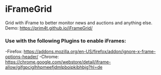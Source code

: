 # iFrameGrid
Grid with iFrame to better monitor news and auctions and anything else.
Demo: https://prim4t.github.io/iFrameGrid/

### Use with the following Plugins to enable iFrames:

-Firefox: https://addons.mozilla.org/en-US/firefox/addon/ignore-x-frame-options-header/
-Chrome: https://chrome.google.com/webstore/detail/iframe-allow/gifgpciglhhpmeefjdmlpboipkibhbjg?hl=de
